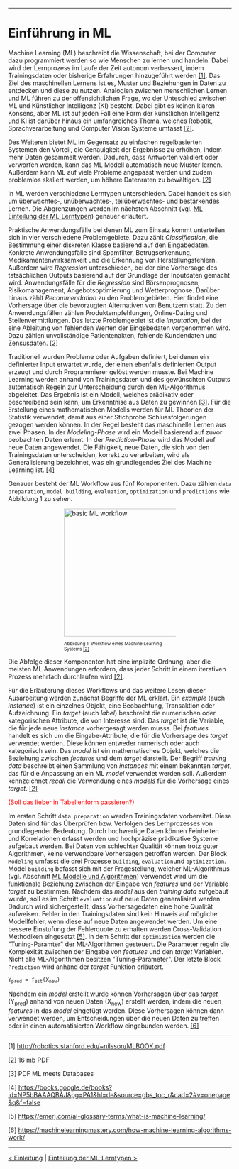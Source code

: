 ***

# Einführung in ML

Machine Learning (ML) beschreibt die Wissenschaft, bei der Computer dazu programmiert werden so wie Menschen zu lernen und handeln. Dabei wird der Lernprozess im Laufe der Zeit autonom verbessert, indem Trainingsdaten oder bisherige Erfahrungen hinzugeführt werden <a href="">[1]</a>. Das Ziel des maschinellen Lernens ist es, Muster und Beziehungen in Daten zu entdecken und diese zu nutzen.
Analogien zwischen menschlichen Lernen und ML führen zu der offensichtlichen Frage, wo der Unteschied zwischen ML und Künstlicher Intelligenz (KI) besteht. Dabei gibt es keinen klaren Konsens, aber ML ist auf jeden Fall eine Form der künstlichen Intelligenz und KI ist darüber hinaus ein umfangreiches Thema, welches Robotik, Sprachverarbeitung und Computer Vision Systeme umfasst <a href="">[2]</a>.

Des Weiteren bietet ML im Gegensatz zu einfachen regelbasierten Systemen den Vorteil, die Genauigkeit der Ergebnisse zu erhöhen, indem mehr Daten gesammelt werden. Dadurch, dass Antworten validiert oder verworfen werden, kann das ML Modell automatisch neue Muster lernen. Außerdem kann ML auf viele Probleme angepasst werden und zudem problemlos skaliert werden, um höhere Datenraten zu bewältigen. <a href="">[2]</a>

In ML werden verschiedene Lerntypen unterschieden. Dabei handelt es sich um überwachtes-, unüberwachtes-, teilüberwachtes- und bestärkendes Lernen. Die Abgrenzungen werden im nächsten Abschnitt (vgl. <a href="">ML Einteilung der ML-Lerntypen</a>) genauer erläutert.

Praktische Anwendungsfälle bei denen ML zum Einsatz kommt unterteilen sich in vier verschiedene Problemgebiete. Dazu zählt _Classification_, die Bestimmung einer diskreten Klasse basierend auf den Eingabedaten. Konkrete Anwendungsfälle sind Spamfilter, Betrugserkennung, Medikamentenwirksamkeit und die Erkennung von Herstellungsfehlern. Außerdem wird _Regression_ unterschieden, bei der eine Vorhersage des tatsächlichen Outputs basierend auf der Grundlage der Inputdaten gemacht wird. Anwendungsfälle für die _Regression_ sind Börsenprognosen, Risikomanagement, Angebotsoptimierung und Wetterprognose. Darüber hinaus zählt _Recommendation_ zu den Problemgebieten. Hier findet eine Vorhersage über die bevorzugten Alternativen von Benutzern statt. Zu den Anwendungsfällen zählen Produktempfehlungen, Online-Dating und Stellenvermittlungen. Das letzte Problemgebiet ist die _Imputation_, bei der eine Ableitung von fehlenden Werten der Eingebedaten vorgenommen wird. Dazu zählen unvollständige Patientenakten, fehlende Kundendaten und Zensusdaten. <a href="">[2]</a>

Traditionell wurden Probleme oder Aufgaben definiert, bei denen ein definierter Input erwartet wurde, der einen ebenfalls definierten Output erzeugt und durch Programmierer gelöst werden musste. Bei Machine Learning werden anhand von Trainingsdaten und des gewünschten Outputs automatisch Regeln zur Unterscheidung durch den ML-Algorithmus abgeleitet. Das Ergebnis ist ein Modell, welches prädikativ oder beschreibend sein kann, um Erkenntnise aus Daten zu gewinnen <a href="">[3]</a>.
Für die Erstellung eines mathematischen Modells werden für ML Theorien der Statistik verwendet, damit aus einer Stichprobe Schlussfolgerungen gezogen werden können. In der Regel besteht das maschinelle Lernen aus zwei Phasen. In der _Modeling-Phase_ wird ein Modell basierend auf zuvor beobachten Daten erlernt. In der _Prediction-Phase_ wird das Modell auf neue Daten angewendet. Die Fähigkeit, neue Daten, die sich von den Trainingsdaten unterscheiden, korrekt zu verarbeiten, wird als Generalisierung bezeichnet, was ein grundlegendes Ziel des Machine Learning ist. <a href="">[4]</a>

Genauer besteht der ML Workflow aus fünf Komponenten. Dazu zählen `data preparation`, `model building`, `evaluation`, `optimization` und `predictions` wie Abbildung 1 zu sehen.

<div style="display:block;margin-left:auto;margin-right:auto;width:50%;">
    <img src="./statics/basicMLWorkflow.png" width="288" alt="basic ML workflow" />
    <p style="font-size:10px;">Abbildung 1: Workflow eines Machine Learning Systems <a href="">[2]</a></p>
</div>

Die Abfolge dieser Komponenten hat eine implizite Ordnung, aber die meisten ML Anwendungen erfordern, dass jeder Schritt in einem iterativen Prozess mehrfach durchlaufen wird <a href="">[2]</a>.


Für die Erläuterung dieses Workflows und das weitere Lesen dieser Ausarbeitung werden zunächst Begriffe der ML erklärt.
Ein _example_ (auch _instance_) ist ein einzelnes Objekt, eine Beobachtung, Transaktion oder Aufzeichnung. Ein _target_ (auch _label_) beschreibt die numerischen oder kategorischen Attribute, die von Interesse sind. Das _target_ ist die Variable, die für jede neue _instance_ vorhergesagt werden musss. Bei _features_ handelt es sich um die Eingabe-Attribute, die für die Vorhersage des _target_ verwendet werden. Diese können entweder numerisch oder auch kategorisch sein. Das _model_ ist ein mathematisches Objekt, welches die Beziehung zwischen _features_ und dem _target_ darstellt. Der Begriff _training data_ beschreibt einen Sammlung von _instances_ mit einem bekannten _target_, das für die Anpassung an ein ML _model_ verwendet werden soll. Außerdem kennzeichnet _recall_ die Verwendung eines _models_ für die Vorhersage eines _target_. <a href="">[2]</a><p style="color:red">(Soll das lieber in Tabellenform passieren?)</p>

Im ersten Schritt `data preparation` werden Trainingsdaten vorbereitet. Diese Daten sind für das Überprüfen bzw. Verfolgen des Lernprozesses von grundlegender Bedeutung. Durch hochwertige Daten können Feinheiten und Korrelationen erfasst werden und hochpräzise prädikative Systeme aufgebaut werden. Bei Daten von schlechter Qualität können trotz guter Algorithmen, keine verwendbare Vorhersagen getroffen werden.
Der Block `Modeling` umfasst die drei Prozesse `building`, `evaluation`und `optimization`. Model `building` befasst sich mit der Fragestellung, welcher ML-Algorithmus (vgl. Abschnitt <a href="">ML Modelle und Algorithmen</a>) verwendet wird um die funktionale Beziehung zwischen der Eingabe von _features_ und der Variable _target_ zu bestimmen. Nachdem das _model_ aus den _training data_ aufgebaut wurde, soll es im Schritt `evaluation` auf neue Daten generalisiert werden. Dadurch wird sichergestellt, dass Vorhersagedaten eine hohe Qualität aufweisen. Fehler in den Trainingsdaten sind kein Hinweis auf mögliche Modellfehler, wenn diese auf neue Daten angewendet werden. Um eine bessere Einstufung der Fehlerquote zu erhalten werden Cross-Validation  Methodiken eingesetzt <a href="">[5]</a>.
In dem Schritt der `optimization` werden die "Tuning-Paramter" der ML-Algorithmen gesteuert. Die Parameter regeln die Komplexität zwischen der Eingabe von _features_ und den _target_ Variablen. Nicht alle ML-Algorithmen besitzen "Tuning-Parameter". Der letzte Block `Prediction` wird anhand der _target_ Funktion erläutert.

<code>Y<sub>pred</sub> = f<sub>est</sub>(X<sub>new</sub>)</code>

Nachdem ein _model_ erstellt wurde können Vorhersagen über das _target_ (Y<sub>pred</sub>) anhand von neuen Daten (X<sub>new</sub>) erstellt werden, indem die neuen _features_ in das _model_ eingefügt werden. Diese Vorhersagen können dann verwendet werden, um Entscheidungen über die neuen Daten zu treffen oder in einen automatisierten Workflow eingebunden werden. <a href="">[6]</a>


---
[1] http://robotics.stanford.edu/~nilsson/MLBOOK.pdf

[2] 16 mb PDF

[3] PDF ML meets Databases

[4] https://books.google.de/books?id=NP5bBAAAQBAJ&pg=PA1&hl=de&source=gbs_toc_r&cad=2#v=onepage&q&f=false

[5] https://emerj.com/ai-glossary-terms/what-is-machine-learning/

[6] https://machinelearningmastery.com/how-machine-learning-algorithms-work/

---
[< Einleitung](03_introduction.md)	|	[Einteilung der ML-Lerntypen >](05_ml_learningTypes.md)
